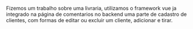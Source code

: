 Fizemos um trabalho sobre uma livraria, utilizamos o framework vue ja integrado na página de comentarios
no backend uma parte de cadastro de clientes, com formas de editar ou excluir um cliente, adicionar e tirar. 